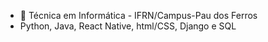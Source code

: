 - 🌱 Técnica em Informática - IFRN/Campus-Pau dos Ferros
- Python, Java, React Native, html/CSS, Django e SQL
